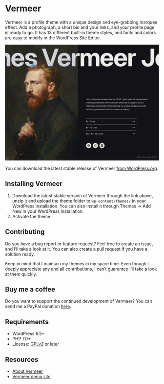 # Vermeer

Vermeer is a profile theme with a unique design and eye-grabbing marquee effect. Add a photograph, a short bio and your links, and your profile page is ready to go. It has 13 different built-in theme styles, and fonts and colors are easy to modify in the WordPress Site Editor.

![Vermeer](https://github.com/andersnoren/vermeer/blob/main/screenshot.jpg)

You can download the latest stable release of Vermeer [from WordPress.org](https://wordpress.org/themes/vermeer/).

## Installing Vermeer
1. Download the latest stable version of Vermeer through the link above, unzip it and upload the theme folder to `wp-content/themes/` in your WordPress installation. You can also install it through Themes → Add New in your WordPress installation.
2. Activate the theme.

## Contributing
Do you have a bug report or feature request? Feel free to create an issue, and I’ll take a look at it. You can also create a pull request if you have a solution ready. 

Keep in mind that I maintain my themes in my spare time. Even though I deeply appreciate any and all contributions, I can’t guarantee I’ll take a look at them quickly.

## Buy me a coffee
Do you want to support the continued development of Vermeer? You can send me a PayPal donation [here](https://www.paypal.com/cgi-bin/webscr?cmd=_donations&business=anders%40andersnoren%2ese&lc=US&item_name=Free%20WordPress%20Themes%20from%20Anders%20Noren&currency_code=USD&bn=PP%2dDonationsBF%3abtn_donateCC_LG%2egif%3aNonHosted).

## Requirements
- WordPress 6.5+
- PHP 7.0+
- License: [GPLv2](https://www.gnu.org/licenses/gpl-2.0.html) or later

## Resources
- [About Vermeer](https://andersnoren.se/teman/vermeer-wordpress-theme/)
- [Vermeer demo site](https://vermeer.andersnoren.se/)